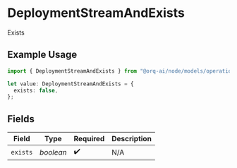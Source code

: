 # DeploymentStreamAndExists

Exists

## Example Usage

```typescript
import { DeploymentStreamAndExists } from "@orq-ai/node/models/operations";

let value: DeploymentStreamAndExists = {
  exists: false,
};
```

## Fields

| Field              | Type               | Required           | Description        |
| ------------------ | ------------------ | ------------------ | ------------------ |
| `exists`           | *boolean*          | :heavy_check_mark: | N/A                |